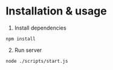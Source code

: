 # Installation & usage

1. Install dependencies

```
npm install
```

2. Run server

```
node ./scripts/start.js
```
